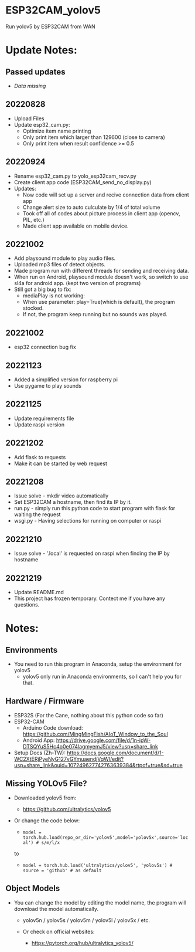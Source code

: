 # ESP32CAM_yolov5
 Run yolov5 by ESP32CAM from WAN

# Update Notes:
## Passed updates
- *Data missing*

## 20220828
- Upload Files
- Update esp32_cam.py:
    - Optimize item name printing
    - Only print item which larger than 129600 (close to camera)
    - Only print item when result confidence >= 0.5
## 20220924
- Rename esp32_cam.py to yolo_esp32cam_recv.py
- Create client app code (ESP32CAM_send_no_display.py)
- Updates:
    - Now code will set up a server and recive connection data from client app
    - Change alert size to auto culculate by 1/4 of total volume
    - Took off all of codes about picture process in client app (opencv, PIL, etc.)
    - Made client app available on mobile device.
## 20221002
- Add playsound module to play audio files.
- Uploaded mp3 files of detect objects.
- Made program run with different threads for sending and receiving data.
- When run on Android, playsound module doesn't work, so switch to use sl4a for android app. (kept two version of programs)
- Still got a big bug to fix:
    - mediaPlay is not working:
    - When use parameter: play=True(which is default), the program stocked.
    - If not, the program keep running but no sounds was played.
## 20221002
- esp32 connection bug fix
## 20221123
- Added a simplified version for raspberry pi 
- Use pygame to play sounds

## 20221125
- Update requirements file 
- Update raspi version 
## 20221202
- Add flask to requests 
- Make it can be started by web request
## 20221208
- Issue solve - mkdir video automatically
- Set ESP32CAM a hostname, then find its IP by it.
- run.py - simply run this python code to start program with flask for waiting the request
- wsgi.py - Having selections for running on computer or raspi
## 20221210
- Issue solve - '.local' is requested on raspi when finding the IP by hostname
## 20221219
- Update README.md
- This project has frozen temporary. Contect me if you have any questions.

# Notes:
## Environments
- You need to run this program in Anaconda, setup the environment for yolov5
    - yolov5 only run in Anaconda environments, so I can't help you for that.
## Hardware / Firmware
- ESP32S (For the Cane, nothing about this python code so far)
- ESP32-CAM
    - Arduino Code download: https://github.com/MingMingFish/AIoT_Window_to_the_Soul
    - Android App: https://drive.google.com/file/d/1n-ipW-DTSQYuS5Hc4o0e074lagmyemJ5/view?usp=share_link
- Setup Docs (Zh-TW): https://docs.google.com/document/d/1-WC2XtERjPyeNyG127vGYmuaendjVqWl/edit?usp=share_link&ouid=107249627742763639384&rtpof=true&sd=true

## Missing YOLOv5 File?
- Downloaded yolov5 from:
    - https://github.com/ultralytics/yolov5

- Or change the code below:
    - `model = torch.hub.load(repo_or_dir='yolov5',model='yolov5x',source='local') # s/m/l/x`
    
    to
    - `model = torch.hub.load('ultralytics/yolov5', 'yolov5s') # source = 'github' # as default`

## Object Models
- You can change the model by editing the model name, the program will download the model automatically.
    - yolov5n / yolov5s / yolov5m / yolov5l / yolov5x / etc.

    - Or check on official websites:
        - https://pytorch.org/hub/ultralytics_yolov5/
    
